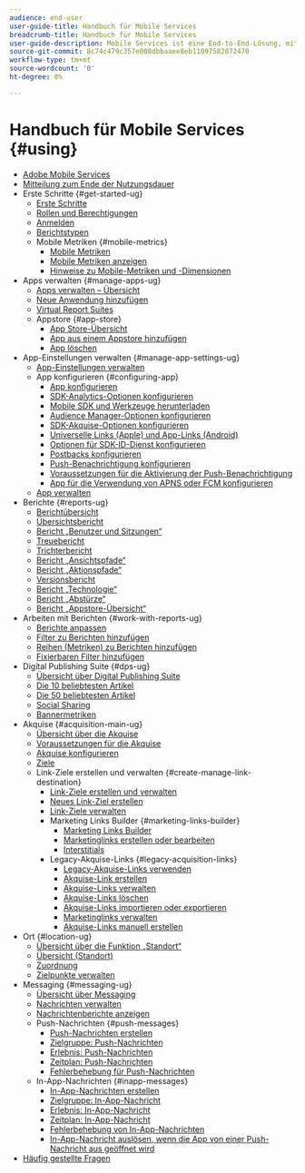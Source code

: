 ```yaml
---
audience: end-user
user-guide-title: Handbuch für Mobile Services
breadcrumb-title: Handbuch für Mobile Services
user-guide-description: Mobile Services ist eine End-to-End-Lösung, mit der Sie Benutzer mobiler Apps erreichen, binden und ihre Erlebnisse optimieren können.
source-git-commit: 8c74c479c357e008dbbaaee8eb11097582072470
workflow-type: tm+mt
source-wordcount: '0'
ht-degree: 0%

---
```



# Handbuch für Mobile Services {#using}

+ [Adobe Mobile Services](home.md)
+ [Mitteilung zum Ende der Nutzungsdauer](eol.md)
+ Erste Schritte {#get-started-ug}
   + [Erste Schritte](gs/gs.md)
   + [Rollen und Berechtigungen](gs/c-mob-roles-and-permissions.md)
   + [Anmelden](gs/gs-signin.md)
   + [Berichtstypen](gs/reports-types.md)
   + Mobile Metriken {#mobile-metrics}
      + [Mobile Metriken ](gs/metrics/metrics.md)
      + [Mobile Metriken anzeigen](gs/metrics/overview.md)
      + [Hinweise zu Mobile-Metriken und -Dimensionen](gs/metrics/metrics-reference.md)
+ Apps verwalten {#manage-apps-ug}
   + [Apps verwalten – Übersicht](manage-apps/manage-apps.md)
   + [Neue Anwendung hinzufügen ](manage-apps/t-new-app.md)
   + [Virtual Report Suites](manage-apps/c-mob-vrs.md)
   + Appstore {#app-store}
      + [App Store-Übersicht](manage-apps/c-app-store/c-app-store.md)
      + [App aus einem Appstore hinzufügen](manage-apps/c-app-store/t-app-store-app.md)
      + [App löschen ](manage-apps/t-delete-apps.md)
+ App-Einstellungen verwalten {#manage-app-settings-ug}
   + [App-Einstellungen verwalten](c-manage-app-settings/c-manage-app-settings.md)
   + App konfigurieren {#configuring-app}
      + [App konfigurieren](c-manage-app-settings/c-mob-confg-app/c-mob-confg-app.md)
      + [SDK-Analytics-Optionen konfigurieren](c-manage-app-settings/c-mob-confg-app/t-config-analytics/t-config-analytics.md)
      + [Mobile SDK und Werkzeuge herunterladen ](c-manage-app-settings/c-mob-confg-app/t-config-analytics/download-sdk.md)
      + [Audience Manager-Optionen konfigurieren](c-manage-app-settings/c-mob-confg-app/t-config-aam.md)
      + [SDK-Akquise-Optionen konfigurieren ](c-manage-app-settings/c-mob-confg-app/t-config-acquisition.md)
      + [Universelle Links (Apple) und App-Links (Android)](c-manage-app-settings/c-mob-confg-app/c-universal-app-links.md)
      + [Optionen für SDK-ID-Dienst konfigurieren](c-manage-app-settings/c-mob-confg-app/t-config-visitor.md)
      + [Postbacks konfigurieren](c-manage-app-settings/c-mob-confg-app/signals.md)
      + [Push-Benachrichtigung konfigurieren ](c-manage-app-settings/c-mob-confg-app/configure-push-messaging/configure-push-messaging.md)
      + [Voraussetzungen für die Aktivierung der Push-Benachrichtigung](c-manage-app-settings/c-mob-confg-app/configure-push-messaging/prerequisites-push-messaging.md)
      + [App für die Verwendung von APNS oder FCM konfigurieren](c-manage-app-settings/c-mob-confg-app/configure-push-messaging/configure-app-apns-gcm.md)
   + [App verwalten](c-manage-app-settings/c-mob-manage-app.md)
+ Berichte {#reports-ug}
   + [Berichtübersicht](usage/usage.md)
   + [Übersichtsbericht](usage/usage-overview.md)
   + [Bericht „Benutzer und Sitzungen“](usage/users-sessions.md)
   + [Treuebericht](usage/reports-retention.md)
   + [Trichterbericht](usage/reports-funnel.md)
   + [Bericht „Ansichtspfade“](usage/reports-view-paths.md)
   + [Bericht „Aktionspfade“](usage/reports-action-paths.md)
   + [Versionsbericht](usage/c-reports-versions.md)
   + [Bericht „Technologie“](usage/reports-technology.md)
   + [Bericht „Abstürze“](usage/c-crashes.md)
   + [Bericht „Appstore-Übersicht“](usage/c-app-store-store-performance.md)
+ Arbeiten mit Berichten {#work-with-reports-ug}
   + [Berichte anpassen ](usage/reports-customize/reports-customize.md)
   + [Filter zu Berichten hinzufügen ](usage/reports-customize/t-reports-customize.md)
   + [Reihen (Metriken) zu Berichten hinzufügen ](usage/reports-customize/t-reports-series.md)
   + [Fixierbaren Filter hinzufügen ](usage/reports-customize/t-sticky-filter.md)
+ Digital Publishing Suite {#dps-ug}
   + [Übersicht über Digital Publishing Suite](dps/dps.md)
   + [Die 10 beliebtesten Artikel](dps/dps-top-ten-articles.md)
   + [Die 50 beliebtesten Artikel](dps/dps-top-50-articles.md)
   + [Social Sharing](dps/dps-social-sharing.md)
   + [Bannermetriken](dps/dps-banner-metrics.md)
+ Akquise {#acquisition-main-ug}
   + [Übersicht über die Akquise](acquisition-main/acquisition-main.md)
   + [Voraussetzungen für die Akquise ](acquisition-main/c-acquisition-prerequisites.md)
   + [Akquise konfigurieren](acquisition-main/t-enable-acquisition.md)
   + [Ziele](acquisition-main/c-create-destinations.md)
   + Link-Ziele erstellen und verwalten {#create-manage-link-destination}
      + [Link-Ziele erstellen und verwalten ](acquisition-main/c-manage-link-destinations/c-manage-link-destinations.md)
      + [Neues Link-Ziel erstellen](acquisition-main/c-manage-link-destinations/t-create-new-app-deep-link-destination.md)
      + [Link-Ziele verwalten ](acquisition-main/c-manage-link-destinations/t-archive-unarchive-link-destinations.md)
      + Marketing Links Builder {#marketing-links-builder}
         + [Marketing Links Builder](acquisition-main/c-marketing-links-builder/c-marketing-links-builder.md)
         + [Marketinglinks erstellen oder bearbeiten](acquisition-main/c-marketing-links-builder/t-create-edit-adobe-links/t-create-edit-adobe-links.md)
         + [Interstitials](acquisition-main/c-marketing-links-builder/t-create-edit-adobe-links/t-interstitials.md)
      + Legacy-Akquise-Links {#legacy-acquisition-links}
         + [Legacy-Akquise-Links verwenden](acquisition-main/c-marketing-links-builder/t-create-edit-adobe-links/c-use-legacy-acquisition-links/c-use-legacy-acquisition-links.md)
         + [Akquise-Link erstellen](acquisition-main/c-marketing-links-builder/t-create-edit-adobe-links/c-use-legacy-acquisition-links/t-acquisition-link.md)
         + [Akquise-Links verwalten](acquisition-main/c-marketing-links-builder/t-create-edit-adobe-links/c-use-legacy-acquisition-links/c-manage-acquisition-links/c-manage-acquisition-links.md)
         + [Akquise-Links löschen](acquisition-main/c-marketing-links-builder/t-create-edit-adobe-links/c-use-legacy-acquisition-links/c-manage-acquisition-links/t-acquisition-del.md)
         + [Akquise-Links importieren oder exportieren](acquisition-main/c-marketing-links-builder/t-create-edit-adobe-links/c-use-legacy-acquisition-links/c-manage-acquisition-links/t-acquisition-import.md)
         + [Marketinglinks verwalten](acquisition-main/c-marketing-links-builder/c-manage-adobe-links.md)
         + [Akquise-Links manuell erstellen](acquisition-main/c-marketing-links-builder/acquisition-link-manual.md)
+ Ort {#location-ug}
   + [Übersicht über die Funktion „Standort“](location/location-overview.md)
   + [Übersicht (Standort)](location/c-location-overview.md)
   + [Zuordnung](location/c-map-points.md)
   + [Zielpunkte verwalten](location/t-manage-points.md)
+ Messaging {#messaging-ug}
   + [Übersicht über Messaging](in-app-messaging/in-app-messaging.md)
   + [Nachrichten verwalten](in-app-messaging/messages-manage/messages-manage.md)
   + [Nachrichtenberichte anzeigen](in-app-messaging/messages-manage/view-message-reports.md)
   + Push-Nachrichten {#push-messages}
      + [Push-Nachrichten erstellen](in-app-messaging/t-create-push-message/t-create-push-message.md)
      + [Zielgruppe: Push-Nachrichten](in-app-messaging/t-create-push-message/c-audience-push-message.md)
      + [Erlebnis: Push-Nachrichten](in-app-messaging/t-create-push-message/c-experience-push-message.md)
      + [Zeitplan: Push-Nachrichten](in-app-messaging/t-create-push-message/c-schedule-push-message.md)
      + [Fehlerbehebung für Push-Nachrichten ](in-app-messaging/t-create-push-message/c-troubleshooting-push-messaging.md)
   + In-App-Nachrichten {#inapp-messages}
      + [In-App-Nachrichten erstellen](in-app-messaging/t-in-app-message/t-in-app-message.md)
      + [Zielgruppe: In-App-Nachricht](in-app-messaging/t-in-app-message/c-audience-in-app-message.md)
      + [Erlebnis: In-App-Nachricht](in-app-messaging/t-in-app-message/c-experience-in-app-message.md)
      + [Zeitplan: In-App-Nachricht](in-app-messaging/t-in-app-message/c-schedule-in-app-message.md)
      + [Fehlerbehebung von In-App-Nachrichten ](in-app-messaging/t-in-app-message/in-apps-ts.md)
      + [In-App-Nachricht auslösen, wenn die App von einer Push-Nachricht aus geöffnet wird](in-app-messaging/t-mob-trig-in-app-open-app-from-push.md)
+ [Häufig gestellte Fragen](faq-mobile.md)